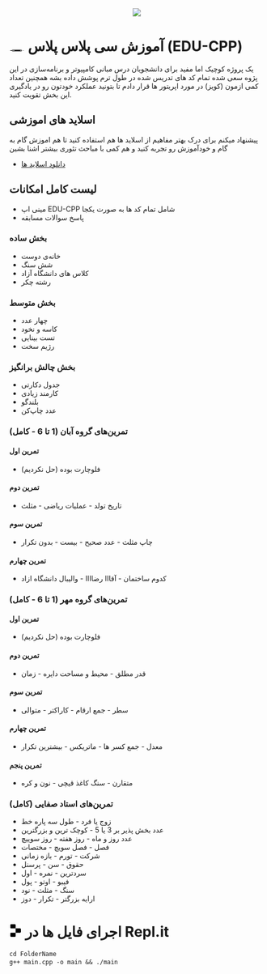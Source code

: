 <div align="center"><img src="https://pub-d99a40682d8c4107ab0eaba6ebe6fd71.r2.dev/Screenshot%202024-01-29%20001349.png" width="700"></div>

# <img src="https://raw.githubusercontent.com/ahspace7/EDU-CPP/main/object-storage/cpp.svg" width="30" height="3-">  آموزش سی پلاس پلاس (EDU-CPP)
یک پروژه کوچیک اما مفید برای دانشجویان درس مبانی کامپیوتر و برنامه‌سازی
در این پژوه سعی شده تمام کد های تدریس شده در طول ترم پوشش داده بشه همچنین تعداد کمی ازمون  (کویز) در مورد اپریتور ها قرار دادم تا بتونید عملکرد خودتون رو در یادگیری این بخش تقویت کنید.

## اسلاید های اموزشی
پیشنهاد میکنم برای درک بهتر مفاهیم از اسلاید ها هم استفاده کنید تا هم اموزش گام به گام و خودآموزش رو تجربه کنید و هم کمی با مباحث تئوری بیشتر اشنا بشین

- [ دانلود اسلاید ها](https://raw.githubusercontent.com/ahspace7/EDU-CPP/main/object-storage/Slides-20240128T141742Z-001.zip)
## لیست کامل امکانات
- مینی اپ EDU-CPP  شامل تمام کد ها به صورت یکجا
- پاسخ سوالات مسابقه

### بخش ساده 
- خانه‌ی دوست 
- شش سنگ
- کلاس های دانشگاه آزاد 
- رشته چکر

### بخش متوسط
- چهار عدد
- کاسه و نخود
- تست بینایی
- رژیم سخت

### بخش چالش برانگیز
- جدول دکارتی
- کارمند زیادی
- بلندگو 
- عدد چاپ‌کن

### تمرین‌های گروه آبان (1 تا 6 - کامل)
#### تمرین اول
- فلوچارت بوده (حل نکردیم)
#### تمرین دوم  
- تاریخ تولد -  عملیات ریاضی - مثلث
#### تمرین سوم
- چاپ مثلث - عدد صحیح - بیست - بدون تکرار
#### تمرین چهارم
- کدوم ساختمان - آقااا رضاااا - والیبال دانشگاه ازاد

### تمرین‌های گروه مهر (1 تا 6 - کامل)
#### تمرین اول
- فلوچارت بوده (حل نکردیم)
#### تمرین دوم
- قدر مطلق - محیط و مساحت دایره - زمان
#### تمرین سوم
- سطر - جمع ارقام - کاراکتر - متوالی
#### تمرین چهارم
- معدل - جمع کسر ها  - ماتریکس - بیشترین تکرار
#### تمرین پنجم
- متقارن - سنگ کاغذ قیچی - نون و کره

### تمرین‌های استاد صفایی (کامل)
- زوج یا فرد - طول سه پاره خط 
- عدد بخش پذیر بر 3 یا 5 - کوچک ترین و بزرگترین
- عدد روز و ماه - روز هفته - روز سوییچ 
- فصل - فصل سویچ - مختصات 
- شرکت - تورم - بازه زمانی
- حقوق - سن - پرسنل
- سردترین - نمره - اول 
- فیبو - اوتو - پول
- سنگ - مثلث - نود
- ارایه بزرگتر - تکرار - دوز

# <img src="https://raw.githubusercontent.com/ahspace7/EDU-CPP/main/object-storage/replit.svg" width="25" height="25"> اجرای فایل ها در Repl.it 
```run
cd FolderName
g++ main.cpp -o main && ./main